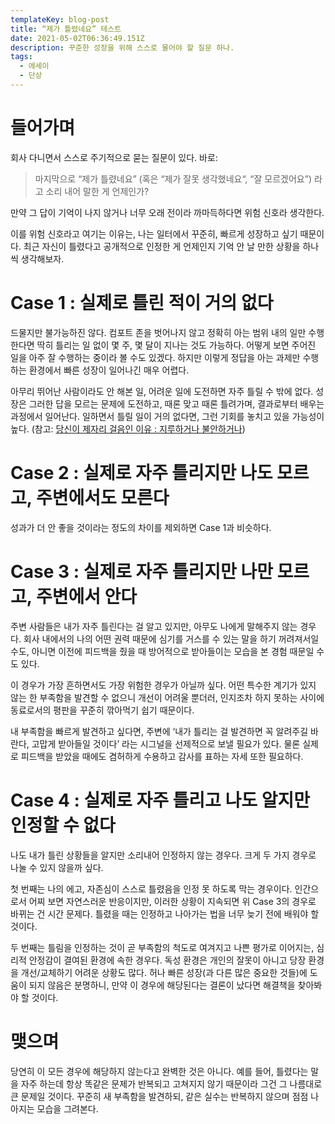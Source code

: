 ```yaml
---
templateKey: blog-post
title: “제가 틀렸네요” 테스트
date: 2021-05-02T06:36:49.151Z
description: 꾸준한 성장을 위해 스스로 물어야 할 질문 하나.
tags:
  - 에세이
  - 단상
---
```

# 들어가며

회사 다니면서 스스로 주기적으로 묻는 질문이 있다. 바로: 

> 마지막으로 “제가 틀렸네요” (혹은 “제가 잘못 생각했네요“, “잘 모르겠어요”) 라고 소리 내어 말한 게 언제인가?

만약 그 답이 기억이 나지 않거나 너무 오래 전이라 까마득하다면 위험 신호라 생각한다.

이를 위험 신호라고 여기는 이유는, 나는 일터에서 꾸준히, 빠르게 성장하고 싶기 때문이다. 최근 자신이 틀렸다고 공개적으로 인정한 게 언제인지 기억 안 날 만한 상황을 하나씩 생각해보자.

# Case 1 : 실제로 틀린 적이 거의 없다

드물지만 불가능하진 않다. 컴포트 존을 벗어나지 않고 정확히 아는 범위 내의 일만 수행한다면 딱히 틀리는 일 없이 몇 주, 몇 달이 지나는 것도 가능하다. 어떻게 보면 주어진 일을 아주 잘 수행하는 중이라 볼 수도 있겠다. 하지만 이렇게 정답을 아는 과제만 수행하는 환경에서 빠른 성장이 일어나긴 매우 어렵다.

아무리 뛰어난 사람이라도 안 해본 일, 어려운 일에 도전하면 자주 틀릴 수 밖에 없다. 성장은 그러한 답을 모르는 문제에 도전하고, 때론 맞고 때론 틀려가며, 결과로부터 배우는 과정에서 일어난다. 일하면서 틀릴 일이 거의 없다면, 그런 기회를 놓치고 있을 가능성이 높다. (참고: [당신이 제자리 걸음인 이유 : 지루하거나 불안하거나](http://agile.egloos.com/5749946))

# Case 2 : 실제로 자주 틀리지만 나도 모르고, 주변에서도 모른다

성과가 더 안 좋을 것이라는 정도의 차이를 제외하면 Case 1과 비슷하다.

# Case 3 : 실제로 자주 틀리지만 나만 모르고, 주변에서 안다

주변 사람들은 내가 자주 틀린다는 걸 알고 있지만, 아무도 나에게 말해주지 않는 경우다. 회사 내에서의 나의 어떤 권력 때문에 심기를 거스를 수 있는 말을 하기 꺼려져서일 수도, 아니면 이전에 피드백을 줬을 때 방어적으로 받아들이는 모습을 본 경험 때문일 수도 있다.

이 경우가 가장 흔하면서도 가장 위험한 경우가 아닐까 싶다. 어떤 특수한 계기가 있지 않는 한 부족함을 발견할 수 없으니 개선이 어려울 뿐더러, 인지조차 하지 못하는 사이에 동료로서의 평판을 꾸준히 깎아먹기 쉽기 때문이다.

내 부족함을 빠르게 발견하고 싶다면, 주변에 ‘내가 틀리는 걸 발견하면 꼭 알려주길 바란다, 고맙게 받아들일 것이다’ 라는 시그널을 선제적으로 보낼 필요가 있다. 물론 실제로 피드백을 받았을 때에도 겸허하게 수용하고 감사를 표하는 자세 또한 필요하다.

# Case 4 : 실제로 자주 틀리고 나도 알지만 인정할 수 없다

나도 내가 틀린 상황들을 알지만 소리내어 인정하지 않는 경우다. 크게 두 가지 경우로 나눌 수 있지 않을까 싶다.

첫 번째는 나의 에고, 자존심이 스스로 틀렸음을 인정 못 하도록 막는 경우이다. 인간으로서 어찌 보면 자연스러운 반응이지만, 이러한 상황이 지속되면 위 Case 3의 경우로 바뀌는 건 시간 문제다. 틀렸을 때는 인정하고 나아가는 법을 너무 늦기 전에 배워야 할 것이다.

두 번째는 틀림을 인정하는 것이 곧 부족함의 척도로 여겨지고 나쁜 평가로 이어지는, 심리적 안정감이 결여된 환경에 속한 경우다. 독성 환경은 개인의 잘못이 아니고 당장 환경을 개선/교체하기 어려운 상황도 많다. 허나 빠른 성장(과 다른 많은 중요한 것들)에 도움이 되지 않음은 분명하니, 만약 이 경우에 해당된다는 결론이 났다면 해결책을 찾아봐야 할 것이다.

# 맺으며

당연히 이 모든 경우에 해당하지 않는다고 완벽한 것은 아니다. 예를 들어, 틀렸다는 말을 자주 하는데 항상 똑같은 문제가 반복되고 고쳐지지 않기 때문이라 그건 그 나름대로 큰 문제일 것이다. 꾸준히 새 부족함을 발견하되, 같은 실수는 반복하지 않으며 점점 나아지는 모습을 그려본다.